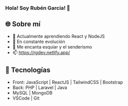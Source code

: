 ### Hola! Soy Rubén García! 👋

<!--
**rugarcia25/rugarcia25** is a ✨ _special_ ✨ repository because its `README.md` (this file) appears on your GitHub profile.

Here are some ideas to get you started:

- 🔭 I’m currently working on ...
- 🌱 I’m currently learning ...
- 👯 I’m looking to collaborate on ...
- 🤔 I’m looking for help with ...
- 💬 Ask me about ...
- 📫 How to reach me: ...
- 😄 Pronouns: ...
- ⚡ Fun fact: ...
-->

## 🌐 Sobre mí <a name="built-with"/>
  <ul>
    <li>🌱 Actualmente aprendiendo React y NodeJS</li>
    <li>🔭 En constante evolución</li>
    <li>💬 Me encanta esquiar y el senderismo</li>
    <li>📫 <a href="https://rgdev.netlify.app/">https://rgdev.netlify.app/</a></li>
  </ul>
  
## 🔨 Tecnologías <a name="built-with"/>
  <ul>
	  <li>Front: JavaScript | ReactJS | TailwindCSS | Bootstrap</li>
    <li>Back: PHP | Laravel | Java</li>
    <li>MySQL | MongoDB</li>
	  <li>VSCode | Git</li>
  </ul>
